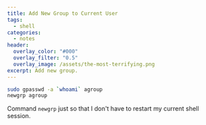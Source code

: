 ```yaml
---
title: Add New Group to Current User
tags:
  - shell
categories:
  - notes
header:
  overlay_color: "#000"
  overlay_filter: "0.5"
  overlay_image: /assets/the-most-terrifying.png
excerpt: Add new group.
---
```

```bash
sudo gpasswd -a `whoami` agroup
newgrp agroup
```

Command `newgrp` just so that I don't have to restart my current shell session.
